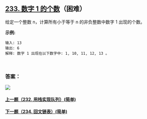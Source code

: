 ## [233. 数字 1 的个数](https://leetcode-cn.com/problems/number-of-digit-one/)（困难）

给定一个整数 n，计算所有小于等于 n 的非负整数中数字 1 出现的个数。

**示例:**

```
输入: 13
输出: 6 
解释: 数字 1 出现在以下数字中: 1, 10, 11, 12, 13 。
```

<br/>

### 答案：













![](https://img-blog.csdnimg.cn/20200807155236311.png)

#### [上一题（232. 用栈实现队列）(简单)](https://github.com/sdwwld/leetCode/blob/master/src/main/java/com/wld/java/leetcode/leetCode0232.md)

#### [下一题（234. 回文链表）(简单)](https://github.com/sdwwld/leetCode/blob/master/src/main/java/com/wld/java/leetcode/leetCode0234.md)